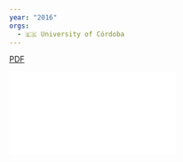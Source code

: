 ```yaml
---
year: "2016"
orgs:
  - 🇪🇸 University of Córdoba
---
```



[PDF](sensors-17-00055-v2.pdf)

![](sensors-17-00055-v2.pdf)